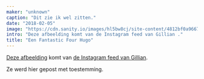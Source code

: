 ```yaml
---
maker: "unknown"
caption: "Dit zie ik wel zitten."
date: "2018-02-05"
image: "https://cdn.sanity.io/images/hl5bw8cj/site-content/4812bf0a9667224088fe258addf79f4e21ab9170-1080x1350.jpg"
intro: "Deze afbeelding komt van de Instagram feed van Gillian ."
title: "Een Fantastic Four Hugo"
---
```



[Deze afbeelding](https://www.instagram.com/p/Beyg_MMhMH0PsSBwQkKVqMT7pObcJ0Ffb7jAAw0/?taken-by=gilliancrafts) komt van [de Instagram feed van Gillian](https://www.instagram.com/gilliancrafts/).

Ze werd hier gepost met toestemming.

